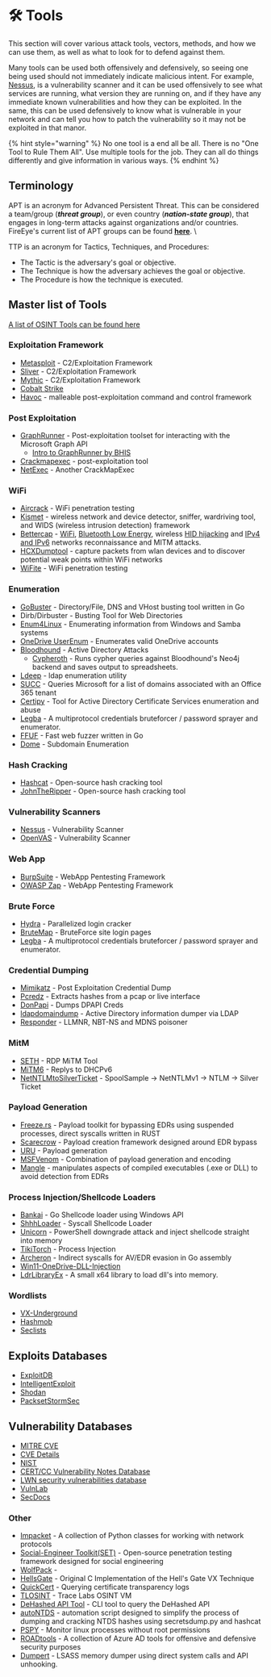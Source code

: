 # 🛠 Tools

This section will cover various attack tools, vectors, methods, and how we can use them, as well as what to look for to defend against them.

Many tools can be used both offensively and defensively, so seeing one being used should not immediately indicate malicious intent. For example, [Nessus](https://www.tenable.com/products/nessus), is a vulnerability scanner and it can be used offensively to see what services are running, what version they are running on, and if they have any immediate known vulnerabilities and how they can be exploited. In the same, this can be used defensively to know what is vulnerable in your network and can tell you how to patch the vulnerability so it may not be exploited in that manor.

{% hint style="warning" %}
No one tool is a end all be all. There is no "One Tool to Rule Them All". Use multiple tools for the job. They can all do things differently and give information in various ways.
{% endhint %}

## Terminology

APT is an acronym for Advanced Persistent Threat. This can be considered a team/group (_**threat group**_), or even country (_**nation-state group**_), that engages in long-term attacks against organizations and/or countries. FireEye's current list of APT groups can be found [**here**](https://www.fireeye.com/current-threats/apt-groups.html).  \


TTP is an acronym for Tactics, Techniques, and Procedures:

* The Tactic is the adversary's goal or objective.
* The Technique is how the adversary achieves the goal or objective.
* The Procedure is how the technique is executed.

## Master list of Tools

[A list of OSINT Tools can be found here](../osint/osint-tools.md)

### Exploitation Framework

* [Metasploit](https://www.metasploit.com/) - C2/Exploitation Framework
* [Sliver](https://github.com/BishopFox/sliver) - C2/Exploitation Framework
* [Mythic](https://docs.mythic-c2.net/) - C2/Exploitation Framework
* [Cobalt Strike](https://www.cobaltstrike.com/)
* [Havoc](https://github.com/HavocFramework/Havoc) - malleable post-exploitation command and control framework

### Post Exploitation

* [GraphRunner](https://github.com/dafthack/GraphRunner/) - Post-exploitation toolset for interacting with the Microsoft Graph API
  * [Intro to GraphRunner by BHIS](https://www.blackhillsinfosec.com/introducing-graphrunner/)
* [Crackmapexec](https://github.com/byt3bl33d3r/CrackMapExec) - post-exploitation tool
* [NetExec](https://github.com/Pennyw0rth/NetExec) - Another CrackMapExec

### WiFi

* [Aircrack](https://github.com/aircrack-ng/aircrack-ng) - WiFi penetration testing
* [Kismet](https://github.com/kismetwireless/kismet) - wireless network and device detector, sniffer, wardriving tool, and WIDS (wireless intrusion detection) framework
* [Bettercap](https://github.com/bettercap/bettercap) -  [WiFi](https://www.bettercap.org/modules/wifi/), [Bluetooth Low Energy](https://www.bettercap.org/modules/ble/), wireless [HID hijacking](https://www.bettercap.org/modules/hid/) and [IPv4 and IPv6](https://www.bettercap.org/modules/ethernet) networks reconnaissance and MITM attacks.
* [HCXDumptool](https://github.com/ZerBea/hcxdumptool) -  capture packets from wlan devices and to discover potential weak points within WiFi networks
* [WiFite](https://github.com/kimocoder/wifite2) - WiFi penetration testing

### Enumeration

* [GoBuster](https://github.com/OJ/gobuster) - Directory/File, DNS and VHost busting tool written in Go
* Dirb/Dirbuster - Busting Tool for Web Directories
* [Enum4Linux](https://www.kali.org/tools/enum4linux/) - Enumerating information from Windows and Samba systems
* [OneDrive UserEnum](https://github.com/nyxgeek/onedrive\_user\_enum) - Enumerates valid OneDrive accounts
* [Bloodhound](https://github.com/BloodHoundAD/BloodHound) - Active Directory Attacks
  * [Cypheroth](https://github.com/seajaysec/cypheroth) - Runs cypher queries against Bloodhound's Neo4j backend and saves output to spreadsheets.
* [Ldeep](https://github.com/franc-pentest/ldeep) - ldap enumeration utility
* [SUCC](https://github.com/puzzlepeaches/succ) - Queries Microsoft for a list of domains associated with an Office 365 tenant
* [Certipy](https://github.com/ly4k/Certipy) - Tool for Active Directory Certificate Services enumeration and abuse
* [Legba](https://github.com/evilsocket/legba) - A multiprotocol credentials bruteforcer / password sprayer and enumerator.
* [FFUF](https://github.com/ffuf/ffuf) - Fast web fuzzer written in Go
* [Dome](https://github.com/v4d1/Dome) - Subdomain Enumeration

### Hash Cracking

* [Hashcat](https://github.com/hashcat/hashcat) - Open-source hash cracking tool
* [JohnTheRipper](https://github.com/openwall/john) - Open-source hash cracking tool

### Vulnerability Scanners

* [Nessus](https://www.tenable.com/products/nessus) - Vulnerability Scanner
* [OpenVAS](https://openvas.org/) - Vulnerability Scanner

### Web App

* [BurpSuite](https://portswigger.net/burp) - WebApp Pentesting Framework
* [OWASP Zap](https://www.zaproxy.org/) - WebApp Pentesting Framework

### Brute Force

* [Hydra](https://github.com/vanhauser-thc/thc-hydra) - Parallelized login cracker
* [BruteMap](https://github.com/brutemap-dev/brutemap) - BruteForce site login pages
* [Legba](https://github.com/evilsocket/legba) - A multiprotocol credentials bruteforcer / password sprayer and enumerator.

### Credential Dumping

* [Mimikatz](https://github.com/gentilkiwi/mimikatz) - Post Exploitation Credential Dump
* [Pcredz](https://github.com/lgandx/PCredz) - Extracts hashes from a pcap or live interface
* [DonPapi](https://github.com/login-securite/DonPAPI) - Dumps DPAPI Creds
* [ldapdomaindump](https://github.com/dirkjanm/ldapdomaindump) - Active Directory information dumper via LDAP
* [Responder](https://github.com/lgandx/Responder) - LLMNR, NBT-NS and MDNS poisoner

### MitM

* [SETH](https://github.com/SySS-Research/Seth) - RDP MiTM Tool
* [MiTM6](https://github.com/dirkjanm/mitm6) - Replys to DHCPv6
* [NetNTLMtoSilverTicket](https://github.com/NotMedic/NetNTLMtoSilverTicket) - SpoolSample -> NetNTLMv1 -> NTLM -> Silver Ticket

### Payload Generation

* [Freeze.rs](https://github.com/Tylous/Freeze.rs) - Payload toolkit for bypassing EDRs using suspended processes, direct syscalls written in RUST
* [Scarecrow](https://github.com/Tylous/ScareCrow) - Payload creation framework designed around EDR bypass
* [URU](https://github.com/guervild/uru) - Payload generation
* [MSFVenom](https://github.com/rapid7/metasploit-framework/wiki/How-to-use-msfvenom/29d7dfecc8a10b4390d1d796125da4a2cd0cb8e8) - Combination of payload generation and encoding
* [Mangle](https://github.com/Tylous/Mangle) - manipulates aspects of compiled executables (.exe or DLL) to avoid detection from EDRs

### Process Injection/Shellcode Loaders

* [Bankai](https://github.com/bigb0sss/Bankai) - Go Shellcode loader using Windows API
* [ShhhLoader](https://github.com/icyguider/Shhhloader) - Syscall Shellcode Loader
* [Unicorn](https://github.com/trustedsec/unicorn) - PowerShell downgrade attack and inject shellcode straight into memory
* [TikiTorch](https://github.com/rasta-mouse/TikiTorch) - Process Injection
* [Archeron](https://github.com/f1zm0/acheron) - Indirect syscalls for AV/EDR evasion in Go assembly
* [Win11-OneDrive-DLL-Injection](https://github.com/ras-it/Win11-OneDrive-DLL-injection-vulnerability/)
* [LdrLibraryEx](https://github.com/Cracked5pider/LdrLibraryEx) - A small x64 library to load dll's into memory.

### Wordlists

* [VX-Underground](https://github.com/0xsyr0/vx-underground-wordlist)
* [Hashmob](https://hashmob.net/resources/hashmob)
* [Seclists](https://github.com/danielmiessler/SecLists)

## Exploits Databases

* [ExploitDB](http://exploit-db.com)
* [IntelligentExploit](http://intelligentexploit.com)
* [Shodan](https://www.shodan.io)
* [PacksetStormSec](http://packetstormsecurity.com)

## Vulnerability Databases

* [MITRE CVE](https://cve.mitre.org/cve/)
* [CVE Details](http://cvedetails.com)
* [NIST](https://nvd.nist.gov)
* [CERT/CC Vulnerability Notes Database](https://kb.cert.org/vuls/)
* [LWN security vulnerabilities database](http://lwn.net/Vulnerabilities/)
* [VulnLab](http://vulnerability-lab.com)
* [SecDocs](http://secdocs.org)

### Other

* [Impacket](https://github.com/SecureAuthCorp/impacket) - A collection of Python classes for working with network protocols
* [Social-Engineer Toolkit(SET)](https://github.com/trustedsec/social-engineer-toolkit) - Open-source penetration testing framework designed for social engineering
* [WolfPack](https://github.com/RoseSecurity-Research/WolfPack) -&#x20;
* [HellsGate](https://github.com/am0nsec/HellsGate) - Original C Implementation of the Hell's Gate VX Technique
* [QuickCert](https://github.com/c3l3si4n/quickcert) - Querying certificate transparency logs
* [TLOSINT](https://github.com/tracelabs/tlosint-vm) - Trace Labs OSINT VM
* [DeHashed API Tool](https://github.com/hmaverickadams/DeHashed-API-Tool) - CLI tool to query the DeHashed API
* [autoNTDS](https://github.com/hmaverickadams/autoNTDS) - automation script designed to simplify the process of dumping and cracking NTDS hashes using secretsdump.py and hashcat
* [PSPY](https://github.com/DominicBreuker/pspy) - Monitor linux processes without root permissions
* [ROADtools](https://github.com/dirkjanm/ROADtools) - A collection of Azure AD tools for offensive and defensive security purposes
* [Dumpert](https://github.com/outflanknl/Dumpert) - LSASS memory dumper using direct system calls and API unhooking.
